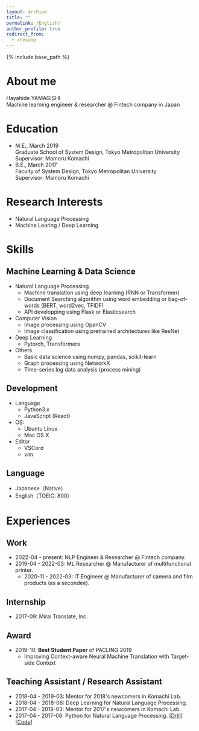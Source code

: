 ```yaml
---
layout: archive
title: ""
permalink: /English/
author_profile: true
redirect_from:
  - /resume
---
```


{% include base_path %}

About me
======
Hayahide YAMAGISHI  
Machine learning engineer & researcher @ Fintech company in Japan


Education
======
- M.E., March 2019  
  Graduate School of System Design, Tokyo Metropolitan University  
  Supervisor: Mamoru Komachi
- B.E., March 2017  
  Faculty of System Design, Tokyo Metropolitan University  
  Supervisor: Mamoru Komachi


Research Interests
======
- Natural Language Processing
- Machine Learing / Deep Learning


Skills
======
## Machine Learning & Data Science
- Natural Language Processing
  - Machine translation using deep learning (RNN or Transformer)
  - Document Searching algorithm using word embedding or bag-of-words (BERT, word2vec, TFIDF)
  - API developping using Flask or Elasticsearch
- Computer Vision
  - Image processing using OpenCV
  - Image classification using pretrained architectures like ResNet
- Deep Learning
  - Pytorch, Transformers
- Others
  - Basic data science using numpy, pandas, scikit-learn
  - Graph processing using NetworkX
  - Time-series log data analysis (process mining)

## Development
- Language
  - Python3.x
  - JavaScript (React)
- OS: 
  - Ubuntu Linux
  - Mac OS X
- Editor
  - VSCord
  - vim
  
## Language
- Japanese（Native）
- English（TOEIC: 800）


Experiences
======
## Work
- 2022-04 - present: NLP Engineer & Researcher @ Fintech company.
- 2019-04 - 2022-03: ML Researcher @ Manufacturer of multifunctional printer.
  - 2020-11 - 2022-03: IT Engineer @ Manufacturer of camera and film products (as a secondee).

## Internship
- 2017-09: Mirai Translate, Inc.

## Award
- 2019-10: **Best Student Paper** of PACLING 2019
  - Improving Context-aware Neural Machine Translation with Target-side Context

## Teaching Assistant / Research Assistant 
- 2018-04 - 2019-03: Mentor for 2018's newcomers in Komachi Lab.
- 2018-04 - 2018-06: Deep Learning for Natural Language Processing.
- 2017-04 - 2018-03: Mentor for 2017's newcomers in Komachi Lab.
- 2017-04 - 2017-06: Python for Natural Language Processing. [[Drill](http://www.cl.ecei.tohoku.ac.jp/nlp100/)] [[Code](https://github.com/tmu-nlp/100knock2017)]  



